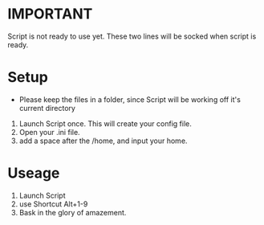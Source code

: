 # IMPORTANT
Script is not ready to use yet. These two lines will be socked when script is ready. 

# Setup
- Please keep the files in a folder, since Script will be working off it's current directory 


1. Launch Script once. This will create your config file. 
2. Open your .ini file. 
3. add a space after the /home, and input your home.

# Useage
1. Launch Script
2. use Shortcut Alt+1-9
3. Bask in the glory of amazement. 
